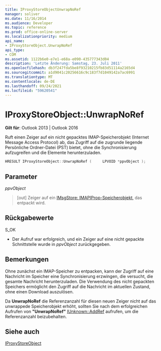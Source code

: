 ```yaml
---
title: IProxyStoreObjectUnwrapNoRef
manager: soliver
ms.date: 11/16/2014
ms.audience: Developer
ms.topic: reference
ms.prod: office-online-server
ms.localizationpriority: medium
api_name:
- IProxyStoreObject.UnwrapNoRef
api_type:
- COM
ms.assetid: 1122b6e0-e7e1-e68a-e090-435777343d04
description: 'Letzte Änderung: Samstag, 23. Juli 2011'
ms.openlocfilehash: db3f247fda5be8f93210215fb83d51114a2165d4
ms.sourcegitcommit: a1d9041c20256616c9c183f7d1049142a7ac6991
ms.translationtype: MT
ms.contentlocale: de-DE
ms.lasthandoff: 09/24/2021
ms.locfileid: "59620541"
---
```

# <a name="iproxystoreobjectunwrapnoref"></a>IProxyStoreObject::UnwrapNoRef

  
  
**Gilt für**: Outlook 2013 | Outlook 2016 
  
Ruft einen Zeiger auf ein nicht gepacktes IMAP-Speicherobjekt (Internet Message Access Protocol) ab, das Zugriff auf die zugrunde liegende Persönliche Ordner-Datei (PST) bietet, ohne die Synchronisierung aufzugreifen und die Elemente herunterzuladen.
  
```cpp
HRESULT IProxyStoreObject::UnwrapNoRef (     LPVOID *ppvObject ); 
```

## <a name="parameters"></a>Parameter

 _ppvObject_
  
> [out] Zeiger auf ein [IMsgStore: IMAPIProp-Speicherobjekt,](imsgstoreimapiprop.md) das entpackt wird. 
    
## <a name="return-values"></a>Rückgabewerte

S_OK
  
- Der Aufruf war erfolgreich, und ein Zeiger auf eine nicht gepackte Schnittstelle wurde in  _ppvObject_ zurückgegeben.
    
## <a name="remarks"></a>Bemerkungen

Ohne zunächst ein IMAP-Speicher zu entpacken, kann der Zugriff auf eine Nachricht im Speicher eine Synchronisierung erzwingen, die versucht, die gesamte Nachricht herunterzuladen. Die Verwendung des nicht gepackten Speichers ermöglicht den Zugriff auf die Nachricht im aktuellen Zustand, ohne einen Download auszulösen.
  
Da **UnwrapNoRef** die Referenzanzahl für diesen neuen Zeiger nicht auf das unwrappede Speicherobjekt erhöht, sollten Sie nach dem erfolgreichen Aufrufen von **"UnwrapNoRef"** [IUnknown::AddRef](https://msdn.microsoft.com/library/ms691379%28v=VS.85%29.aspx) aufrufen, um die Referenzanzahl beizubehalten. 
  
## <a name="see-also"></a>Siehe auch



[IProxyStoreObject](iproxystoreobject.md)

